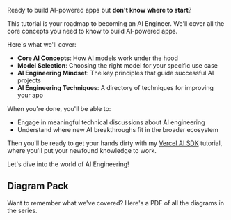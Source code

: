 Ready to build AI-powered apps but **don't know where to start**?

This tutorial is your roadmap to becoming an AI Engineer. We'll cover all the core concepts you need to know to build AI-powered apps.

Here's what we'll cover:

- **Core AI Concepts**: How AI models work under the hood
- **Model Selection**: Choosing the right model for your specific use case
- **AI Engineering Mindset**: The key principles that guide successful AI projects
- **AI Engineering Techniques**: A directory of techniques for improving your app

When you're done, you'll be able to:

- Engage in meaningful technical discussions about AI engineering
- Understand where new AI breakthroughs fit in the broader ecosystem

Then you'll be ready to get your hands dirty with my [Vercel AI SDK](https://www.aihero.dev/vercel-ai-sdk-tutorial) tutorial, where you'll put your newfound knowledge to work.

Let's dive into the world of AI Engineering!

## Diagram Pack

Want to remember what we've covered? Here's a PDF of all the diagrams in the series.

<Link href="https://res.cloudinary.com/total-typescript/image/upload/v1743077873/aihero.dev/ai-roadmap/ai-engineer-roadmap_qeny18.pdf" title="AI Engineer Roadmap Diagrams PDF" target="_blank">
<ThemeImage urls={{dark: "https://res.cloudinary.com/total-typescript/image/upload/v1743078925/aihero.dev/ai-roadmap/what-are-llms-useful-for/dark/ai-engineer-diagram-pack-cta_2x_pd3c8w.png", light: "https://res.cloudinary.com/total-typescript/image/upload/v1743079065/aihero.dev/ai-roadmap/what-are-llms-useful-for/light/ai-engineer-diagram-pack-cta_2x_gssvkp.png"}} width={584} height={222} alt="Download the Full Diagram Pack in PDF for free" />
</Link>
